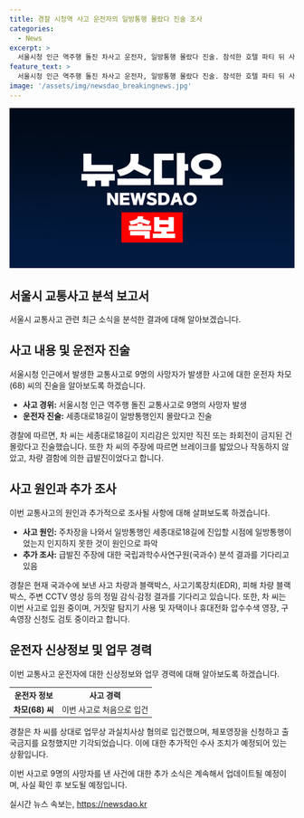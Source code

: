 ```yaml
---
title: 경찰 시청역 사고 운전자의 일방통행 몰랐다 진술 조사
categories:
  - News
excerpt: >
  서울시청 인근 역주행 돌진 차사고 운전자, 일방통행 몰랐다 진술. 참석한 호텔 파티 뒤 사고, 브레이크 작동하지 않았다 주장. 10일 2차 피의자 조사 예정, 차량 결함, 급발진 주장 등 국과수 분석결과 기다리는 중. 차씨는 갈비뼈 10개 골절로 입원 중. 상대로 거짓말 탐지기 사용 및 압수수색 영장 검토 중. 경찰은 업무상 과실치사상 혐의로 입건, 체포영장·출국금지 요청 기각됨.
feature_text: >
  서울시청 인근 역주행 돌진 차사고 운전자, 일방통행 몰랐다 진술. 참석한 호텔 파티 뒤 사고, 브레이크 작동하지 않았다 주장. 10일 2차 피의자 조사 예정, 차량 결함, 급발진 주장 등 국과수 분석결과 기다리는 중. 차씨는 갈비뼈 10개 골절로 입원 중. 상대로 거짓말 탐지기 사용 및 압수수색 영장 검토 중. 경찰은 업무상 과실치사상 혐의로 입건, 체포영장·출국금지 요청 기각됨.
image: '/assets/img/newsdao_breakingnews.jpg'
---
```


<p><img src="/assets/img/newsdao_breakingnews.jpg" alt="flaretime 속보" /></p>

<h2 data-ke-size="size26">서울시 교통사고 분석 보고서</h2>

<p data-ke-size="size16">서울시 교통사고 관련 최근 소식을 분석한 결과에 대해 알아보겠습니다.</p>

<h2 data-ke-size="size24">사고 내용 및 운전자 진술</h2>

<p data-ke-size="size16">서울시청 인근에서 발생한 교통사고로 9명의 사망자가 발생한 사고에 대한 운전자 차모(68) 씨의 진술을 알아보도록 하겠습니다.</p>

<ul>
  <li><b>사고 경위:</b> 서울시청 인근 역주행 돌진 교통사고로 9명의 사망자 발생</li>
  <li><b>운전자 진술:</b> 세종대로18길이 일방통행인지 몰랐다고 진술</li>
</ul>

<p data-ke-size="size16">경찰에 따르면, 차 씨는 세종대로18길이 지리감은 있지만 직진 또는 좌회전이 금지된 건 몰랐다고 진술했습니다. 또한 차 씨의 주장에 따르면 브레이크를 밟았으나 작동하지 않았고, 차량 결함에 의한 급발진이었다고 합니다.</p>

<h2 data-ke-size="size24">사고 원인과 추가 조사</h2>

<p data-ke-size="size16">이번 교통사고의 원인과 추가적으로 조사될 사항에 대해 살펴보도록 하겠습니다.</p>

<ul>
  <li><b>사고 원인:</b> 주차장을 나와서 일방통행인 세종대로18길에 진입할 시점에 일방통행이었는지 인지하지 못한 것이 원인으로 파악</li>
  <li><b>추가 조사:</b> 급발진 주장에 대한 국립과학수사연구원(국과수) 분석 결과를 기다리고 있음</li>
</ul>

<p data-ke-size="size16">경찰은 현재 국과수에 보낸 사고 차량과 블랙박스, 사고기록장치(EDR), 피해 차량 블랙박스, 주변 CCTV 영상 등의 정밀 감식·감정 결과를 기다리고 있습니다. 또한, 차 씨는 이번 사고로 입원 중이며, 거짓말 탐지기 사용 및 자택이나 휴대전화 압수수색 영장, 구속영장 신청도 검토 중이라고 합니다.</p>

<h2 data-ke-size="size24">운전자 신상정보 및 업무 경력</h2>

<p data-ke-size="size16">이번 교통사고 운전자에 대한 신상정보와 업무 경력에 대해 알아보도록 하겠습니다.</p>

<table>
  <tr>
    <th>운전자 정보</th>
    <th>사고 경력</th>
  </tr>
  <tr>
    <td style="text-align: center; height: 17px;"><b>차모(68) 씨</b></td>
    <td style="text-align: center; height: 17px;">이번 사고로 처음으로 입건</td>
  </tr>
</table>

<p data-ke-size="size16">경찰은 차 씨를 상대로 업무상 과실치사상 혐의로 입건했으며, 체포영장을 신청하고 출국금지를 요청했지만 기각되었습니다. 이에 대한 추가적인 수사 조치가 예정되어 있는 상황입니다.</p>

<p data-ke-size="size16">이번 사고로 9명의 사망자를 낸 사건에 대한 추가 소식은 계속해서 업데이트될 예정이며, 사실 확인 후 보도될 예정입니다.</p>
실시간 뉴스 속보는, <a href="https://newsdao.kr" rel="dofollow">https://newsdao.kr</a>


